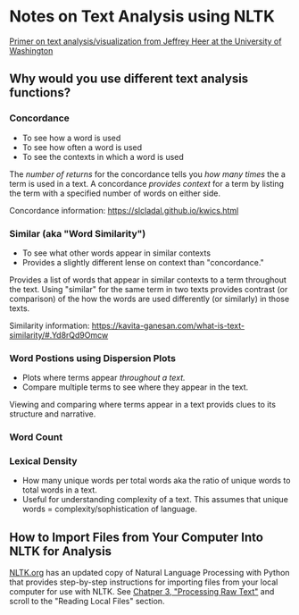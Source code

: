 # Notes on Text Analysis using NLTK
[Primer on text analysis/visualization from Jeffrey Heer at the University of Washington](https://courses.cs.washington.edu/courses/cse512/15sp/lectures/CSE512-Text.pdf)
## Why would you use different text analysis functions?
### Concordance 
- To see how a word is used
- To see how often a word is used
- To see the contexts in which a word is used

The *number of returns* for the concordance tells you *how many times* the a term is used in a text. A concordance *provides context* for a term by listing the term with a specified number of words on either side. 

Concordance information: https://slcladal.github.io/kwics.html

### Similar (aka "Word Similarity")
- To see what other words appear in similar contexts
- Provides a slightly different lense on context than "concordance."

Provides a list of words that appear in similar contexts to a term throughout the text. Using "similar" for the same term in two texts provides contrast (or comparison) of the how the words are used differently (or similarly) in those texts. 

Similarity information: https://kavita-ganesan.com/what-is-text-similarity/#.Yd8rQd9Omcw

### Word Postions using Dispersion Plots
- Plots where terms appear *throughout a text.*
- Compare multiple terms to see where they appear in the text.

Viewing and comparing where terms appear in a text provids clues to its structure and narrative.

### Word Count

### Lexical Density
- How many unique words per total words aka the ratio  of unique words to total words in a text.
- Useful for understanding complexity of a text. This assumes that unique words = complexity/sophistication of language.

## How to Import Files from Your Computer Into NLTK for Analysis
[NLTK.org](https://www.nltk.org) has an updated copy of Natural Language Processing with Python that provides step-by-step instructions for importing files from your local computer for use with NLTK. See [Chatper 3, "Processing Raw Text"](https://www.nltk.org/book/ch03.html) and scroll to the "Reading Local Files" section.






